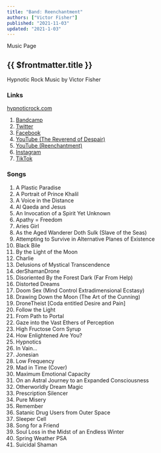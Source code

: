 ```yaml
---
title: "Band: Reenchantment"
authors: ["Victor Fisher"]
published: "2021-11-03"
updated: "2021-1-03"
---
```


<g-link to="/music">Music Page</g-link>

## {{ $frontmatter.title }}

Hypnotic Rock Music by Victor Fisher

### Links

<a href="http://hypnoticrock.com">hypnoticrock.com</a>

1. <a href="https://reenchantment.bandcamp.com">Bandcamp</a>
2. <a href="https://twitter.com/hypnoticrock">Twitter</a>
3. <a href="https://www.facebook.com/hypnoticrock">Facebook</a>
4. <a href="https://www.youtube.com/user/reverendofdespair">YouTube (The Reverend of Despair)</a>
5. <a href="https://www.youtube.com/channel/UCUty3MJPa-JrdNLJtiSxttA">YouTube (Reenchantment)</a>
6. <a href="https://www.instagram.com/hypnoticrock">Instagram</a>
7. <a href="https://www.tiktok.com/@hypnoticrock">TikTok</a>
<!-- * Snapchat -->

### Songs
1. <g-link to="/song/a-plastic-paradise">A Plastic Paradise</g-link>
2. <g-link to="/song/a-portrait-of-prince-khalil">A Portrait of Prince Khalil</g-link>
3. <g-link to="/song/a-voice-in-the-distance">A Voice in the Distance</g-link>
4. <g-link to="/song/al-qaeda-and-jesus">Al Qaeda and Jesus</g-link>
5. <g-link to="/song/an-invocation-of-a-spirit-yet-unknown">An Invocation of a Spirit Yet Unknown</g-link>
6. <g-link to="/song/apathy-equals-freedom">Apathy = Freedom</g-link>
7. <g-link to="/song/aries-girl">Aries Girl</g-link>
8. <g-link to="/song/as-the-aged-wanderer-doth-sulk-slave-of-the-seas">As the Aged Wanderer Doth Sulk (Slave of the Seas)</g-link>
9. <g-link to="/song/attempting-to-survive-in-alternative-planes-of-existence">Attempting to Survive in Alternative Planes of Existence</g-link>
10. <g-link to="/song/black-bile">Black Bile</g-link>
11. <g-link to="/song/by-the-light-of-the-moon">By the Light of the Moon</g-link>
12. <g-link to="/song/charlie">Charlie</g-link>
13. <g-link to="/song/delusions-of-mystical-transcendence">Delusions of Mystical Transcendence</g-link>
14. <g-link to="/song/der-shaman-drone">derShamanDrone</g-link>
15. <g-link to="/song/disoriented-by-the-forest-dark-far-from-help">Disoriented By the Forest Dark (Far From Help)</g-link>
16. <g-link to="/song/distorted-dreams">Distorted Dreams</g-link>
17. <g-link to="/song/doom-sex-mind-control-extradimensional-ecstasy">Doom Sex (Mind Control Extradimensional Ecstasy)</g-link>
18. <g-link to="/song/drawing-down-the-moon-the-art-of-the-cunning">Drawing Down the Moon (The Art of the Cunning)</g-link>
19. <g-link to="/song/drone-theist-coda-entitled-desire-and-pain">DroneTheist [Coda entitled Desire and Pain]</g-link>
20. <g-link to="/song/follow-the-light">Follow the Light</g-link>
21. <g-link to="/song/from-path-to-portal">From Path to Portal</g-link>
22. <g-link to="/song/gaze-into-the-vast-ethers-of-perception">Gaze into the Vast Ethers of Perception</g-link>
23. <g-link to="/song/high-fructose-corn-syrup">High Fructose Corn Syrup</g-link>
24. <g-link to="/song/how-enlightened-are-you">How Enlightened Are You?</g-link>
25. <g-link to="/song/hypnotics">Hypnotics</g-link>
26. <g-link to="/song/in-vain">In Vain...</g-link>
27. <g-link to="/song/jonesian">Jonesian</g-link>
28. <g-link to="/song/low-frequency">Low Frequency</g-link>
29. <g-link to="/song/mad-in-time-cover">Mad in Time (Cover)</g-link>
30. <g-link to="/song/maximum-emotional-capacity">Maximum Emotional Capacity</g-link>
31. <g-link to="/song/on-an-astral-journey-to-an-expanded-consciousness">On an Astral Journey to an Expanded Consciousness</g-link>
32. <g-link to="/song/otherworldly-dream-magic">Otherworldly Dream Magic</g-link>
33. <g-link to="/song/prescription-silencer">Prescription Silencer</g-link>
34. <g-link to="/song/pure-misery">Pure Misery</g-link>
35. <g-link to="/song/remember">Remember</g-link>
36. <g-link to="/song/satanic-drug-users-from-outer-space">Satanic Drug Users from Outer Space</g-link>
37. <g-link to="/song/sleeper-cell">Sleeper Cell</g-link>
38. <g-link to="/song/song-for-a-friend">Song for a Friend</g-link>
39. <g-link to="/song/soul-loss-in-the-midst-of-an-endless-winter">Soul Loss in the Midst of an Endless Winter</g-link>
40. <g-link to="/song/spring-weather-psa">Spring Weather PSA</g-link>
41. <g-link to="/song/suicidal-shaman">Suicidal Shaman</g-link>
